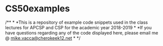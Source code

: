 # CS50examples

/**
*
*This is a repository of example code snippets used in the class lectures for APCSP and CSP for the academic year 2018-2019
*
*If you have questions regarding any of the code displayed here, please email me @ mike.vacca@cherokeek12.net
*
*/
